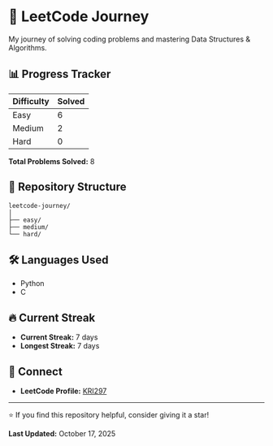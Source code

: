 # 🚀 LeetCode Journey

My journey of solving coding problems and mastering Data Structures & Algorithms.

## 📊 Progress Tracker

| Difficulty | Solved |
|-----------|--------|
| Easy      | 6      |
| Medium    | 2      |
| Hard      | 0      |

**Total Problems Solved:** 8

## 📂 Repository Structure

```
leetcode-journey/
│
├── easy/
├── medium/
└── hard/
```

## 🛠️ Languages Used

- Python
- C

## 🔥 Current Streak

- **Current Streak:** 7 days
- **Longest Streak:** 7 days

## 🤝 Connect

- **LeetCode Profile:** [KRI297](https://leetcode.com/u/KRI297/)

---

⭐ If you find this repository helpful, consider giving it a star!

**Last Updated:** October 17, 2025

